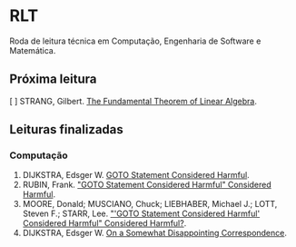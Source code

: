 # RLT

Roda de leitura técnica em Computação, Engenharia de Software e Matemática.

## Próxima leitura

[ ] STRANG, Gilbert. [The Fundamental Theorem of Linear Algebra](matematica/the_fundamental_theorem_of_linear_algebra_strang.md).

## Leituras finalizadas

### Computação

1. DIJKSTRA, Edsger W. [GOTO Statement Considered Harmful](computacao/goto_considered_harmful.md).
2. RUBIN, Frank. ["GOTO Statement Considered Harmful" Considered Harmful](computacao/goto_considered_harmful_2.md).
3. MOORE, Donald; MUSCIANO, Chuck; LIEBHABER, Michael J.; LOTT, Steven F.; STARR, Lee. ["'GOTO Statement Considered Harmful' Considered Harmful" Considered Harmful?](computacao/goto_considered_harmful_3.md).
4. DIJKSTRA, Edsger W. [On a Somewhat Disappointing Correspondence](computacao/goto_considered_harmful_4.md).
